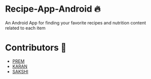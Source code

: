 # Recipe-App-Android :fire:
An Android App for finding your favorite recipes and nutrition content related to each item 
# Contributors :construction_worker:
* [PREM](https://github.com/kulkarniprem04)
* [KARAN](https://github.com/FlashTech-dev)
* [SAKSHI](https://github.com/sakshi-chaudhari)
